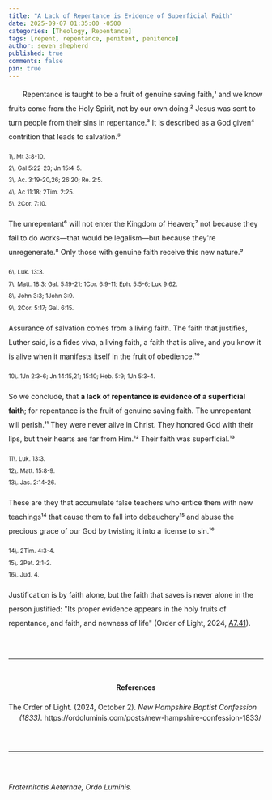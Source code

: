 ```yaml
---
title: "A Lack of Repentance is Evidence of Superficial Faith"
date: 2025-09-07 01:35:00 -0500
categories: [Theology, Repentance]
tags: [repent, repentance, penitent, penitence]
author: seven_shepherd
published: true
comments: false
pin: true
---
```


<style>
/* in your main CSS (e.g. assets/css/style.css) */
.references {
  padding: 0;
  margin: 0;
}

.references li {
  list-style: none;
  margin-bottom: 1em;           /* space between entries */
  padding-left: 1.5em;          /* amount of hanging indent */
  text-indent: -1.5em;          /* pulls first line back */
  line-height: 1.5;             /* nicer readability */
}

p.titles {
  text-align:center;
  margin-top: 0;
  margin-bottom: 0;
}

body {
  line-height: 2;
}
</style>


<p style="text-indent:2em;">
Repentance is taught to be a fruit of genuine saving faith,¹ and we know fruits come from the Holy Spirit, not by our own doing.² Jesus was sent to turn people from their sins in repentance.³ It is described as a God given⁴ contrition that leads to salvation.⁵</p>

<small>
1\. Mt 3:8-10.<br>
2\. Gal 5:22-23; Jn 15:4-5.<br>
3\. Ac. 3:19-20,26; 26:20; Re. 2:5.<br>
4\. Ac 11:18; 2Tim. 2:25.<br>
5\. 2Cor. 7:10.
</small>

The unrepentant⁶ will not enter the Kingdom of Heaven;⁷ not because they fail to do works&mdash;that would be legalism&mdash;but because they're unregenerate.⁸ Only those with genuine faith receive this new nature.⁹

<small>
6\. Luk. 13:3.<br>
7\. Matt. 18:3; Gal. 5:19-21; 1Cor. 6:9-11; Eph. 5:5-6; Luk 9:62.<br>
8\. John 3:3; 1John 3:9.<br>
9\. 2Cor. 5:17; Gal. 6:15.
</small>

Assurance of salvation comes from a living faith. The faith that justifies, Luther said, is a fides viva, a living faith, a faith that is alive, and you know it is alive when it manifests itself in the fruit of obedience.¹⁰

<small>
10\. 1Jn 2:3-6; Jn 14:15,21; 15:10; Heb. 5:9; 1Jn 5:3-4.
</small>

So we conclude, that <strong>a lack of repentance is evidence of a superficial faith</strong>; for repentance is the fruit of genuine saving faith. The unrepentant will perish.¹¹ They were never alive in Christ. They honored God with their lips, but their hearts are far from Him.¹² Their faith was superficial.¹³

<small>
11\. Luk. 13:3.<br>
12\. Matt. 15:8-9.<br>
13\. Jas. 2:14-26.
</small>

These are they that accumulate false teachers who entice them with new teachings¹⁴ that cause them to fall into debauchery¹⁵ and abuse the precious grace of our God by twisting it into a license to sin.¹⁶

<small>
14\. 2Tim. 4:3-4.<br>
15\. 2Pet. 2:1-2.<br>
16\. Jud. 4.
</small>

Justification is by faith alone, but the faith that saves is never alone in the person justified: "Its proper evidence appears in the holy fruits of repentance, and faith, and newness of life" (Order of Light, 2024, <a href="https://ordoluminis.com/posts/new-hampshire-confession-1833/#grace-in-regeneration">A7.41</a>).

<br>
<hr>
<br>

<div style="text-align:center;font-weight:bold;">References</div>

<span></span>

<ul class="references">
<li>The Order of Light. (2024, October 2). <em>New Hampshire Baptist Confession (1833)</em>. https://ordoluminis.com/posts/new-hampshire-confession-1833/</li>
</ul>

<br>
<hr>
<br>

<span style="font-style:italic;">Fraternitatis Aeternae, Ordo Luminis.</span>

<script>
    var refTagger = {
        settings: {
            bibleVersion: 'NLT',
            tooltipStyle: 'dark'
        }
    };

    (function(d, t) {
        var n=d.querySelector('[nonce]');
        refTagger.settings.nonce = n && (n.nonce||n.getAttribute('nonce'));
        var g = d.createElement(t), s = d.getElementsByTagName(t)[0];
        g.src = 'https://api.reftagger.com/v2/RefTagger.js';
        g.nonce = refTagger.settings.nonce;
        s.parentNode.insertBefore(g, s);
    }(document, 'script'));
</script>
